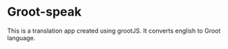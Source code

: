 # Groot-speak

This is a translation app created using grootJS. It converts english to Groot language.

